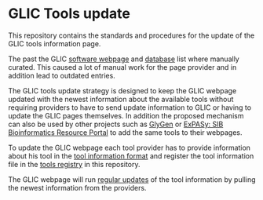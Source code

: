 # GLIC Tools update
This repository contains the standards and procedures for the update of the GLIC tools information page.

The past the GLIC [software webpage](https://glic.glycoinfo.org/software/) and [database](https://glic.glycoinfo.org/database/) list where manually curated. This caused a lot of manual work for the page provider and in addition lead to outdated entries.

The GLIC tools update strategy is designed to keep the GLIC webpage updated with the newest information about the available tools without requiring providers to have to send update information to GLIC or having to update the GLIC pages themselves. In addition the proposed mechanism can also be used by other projects such as [GlyGen](http://glygen.org/) or [ExPASy: SIB Bioinformatics Resource Portal](https://www.expasy.org/glycomics) to add the same tools to their webpages.

To update the GLIC webpage each tool provider has to provide information about his tool in the [tool information format](Tool-information-format) and register the tool information file in the [tools registry](Tool-registration-format) in this repository.

The GLIC webpage will run [regular updates](Update-strategy) of the tool information by pulling the newest information from the providers.
